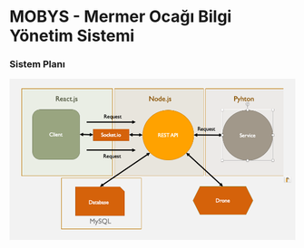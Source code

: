 # MOBYS - Mermer Ocağı Bilgi Yönetim Sistemi
### Sistem Planı
![Sistem Planı](https://github.com/ultimate-dev/mobys/blob/main/mobys-docs/sistem-plani.png?raw=true)

